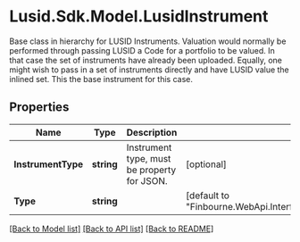 # Lusid.Sdk.Model.LusidInstrument
Base class in hierarchy for LUSID Instruments. Valuation would normally be performed through passing LUSID a Code for a portfolio to be valued.  In that case the set of instruments have already been uploaded. Equally, one might wish to pass in a set of instruments directly and have LUSID  value the inlined set. This the base instrument for this case.
## Properties

Name | Type | Description | Notes
------------ | ------------- | ------------- | -------------
**InstrumentType** | **string** | Instrument type, must be property for JSON. | [optional] 
**Type** | **string** |  | [default to "Finbourne.WebApi.Interface.Dto.Instruments.LusidInstrument"]

[[Back to Model list]](../README.md#documentation-for-models) [[Back to API list]](../README.md#documentation-for-api-endpoints) [[Back to README]](../README.md)

